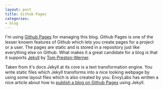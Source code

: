 ```yaml
---
layout: post
title: Github Pages
categories:
- blog
---
```


I'm using [Github Pages](http://pages.github.com) for managing this blog. Github Pages is one of the lesser knowm features of Github which lets you create pages for a project or a user. The pages are static and is stored in a repository just like everything else on Github. What makes it a great candidate for a blog is that it supports [Jekyll](http://github.com/mojombo/jekyll/) by [Tom Preston-Werner](http://tom.preston-werner.com/).

Taken from it's docs Jekyll at its core is a text transformation engine. You write static files which Jekyll transforms into a nice looking webpage by using some layout files which is also created by you. EnvyLabs has written a nice article about how to [publish a blog on Github Pages](http://blog.envylabs.com/2009/08/publishing-a-blog-with-github-pages-and-jekyll/) using Jekyll.
